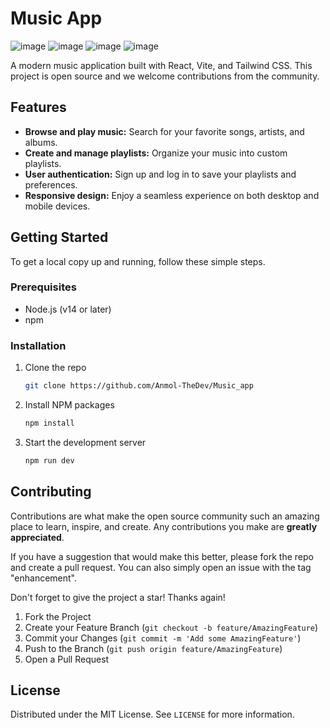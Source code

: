 # Music App

![image](https://github.com/user-attachments/assets/4f6d2d67-ca6f-4d53-9331-2c511ef44d8e)
![image](https://github.com/user-attachments/assets/77b41f3b-c0f1-4608-99d2-d49b176c231d)
![image](https://github.com/user-attachments/assets/451b4b45-47a7-466e-9792-f9056c12f990)
![image](https://github.com/user-attachments/assets/99db05d9-274c-4034-8304-2714d8efc000)

A modern music application built with React, Vite, and Tailwind CSS. This project is open source and we welcome contributions from the community.

## Features

* **Browse and play music:** Search for your favorite songs, artists, and albums.
* **Create and manage playlists:** Organize your music into custom playlists.
* **User authentication:** Sign up and log in to save your playlists and preferences.
* **Responsive design:** Enjoy a seamless experience on both desktop and mobile devices.

## Getting Started

To get a local copy up and running, follow these simple steps.

### Prerequisites

* Node.js (v14 or later)
* npm

### Installation

1. Clone the repo
   ```sh
   git clone https://github.com/Anmol-TheDev/Music_app
   ```
2. Install NPM packages
   ```sh
   npm install
   ```
3. Start the development server
   ```sh
   npm run dev
   ```

## Contributing

Contributions are what make the open source community such an amazing place to learn, inspire, and create. Any contributions you make are **greatly appreciated**.

If you have a suggestion that would make this better, please fork the repo and create a pull request. You can also simply open an issue with the tag "enhancement".

Don't forget to give the project a star! Thanks again!

1. Fork the Project
2. Create your Feature Branch (`git checkout -b feature/AmazingFeature`)
3. Commit your Changes (`git commit -m 'Add some AmazingFeature'`)
4. Push to the Branch (`git push origin feature/AmazingFeature`)
5. Open a Pull Request

## License

Distributed under the MIT License. See `LICENSE` for more information.